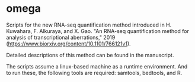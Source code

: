 # omega

Scripts for the new RNA-seq quantification method introduced in H. Kuwahara, F. Alkuraya, and X. Gao. "An RNA-seq quantification method for analysis of transcriptional aberrations," 2019 (https://www.biorxiv.org/content/10.1101/766121v1).

Detailed descriptions of this method can be found in the manuscript.

The scripts assume a linux-based machine as a runtime environment.  And to run these, the following tools are required: samtools, bedtools, and R. 


